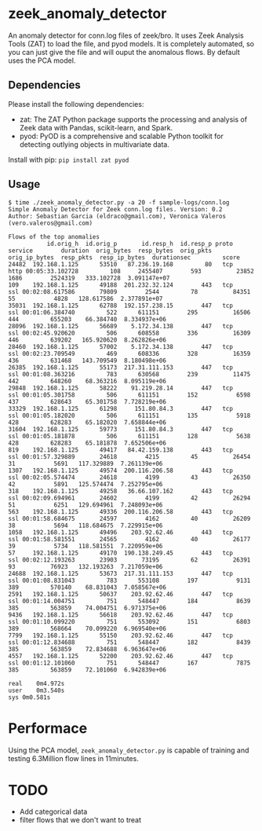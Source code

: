 # zeek_anomaly_detector

An anomaly detector for conn.log files of zeek/bro. It uses Zeek Analysis Tools (ZAT) to load the file, and pyod models. It is completely automated, so you can just give the file and will ouput the anomalous flows. By default uses the PCA model.

## Dependencies

Please install the following dependencies:
- zat: The ZAT Python package supports the processing and analysis of Zeek data with Pandas, scikit-learn, and Spark.
- pyod: PyOD is a comprehensive and scalable Python toolkit for detecting outlying objects in multivariate data. 

Install with pip: `pip install zat pyod`

## Usage
```
$ time ./zeek_anomaly_detector.py -a 20 -f sample-logs/conn.log 
Simple Anomaly Detector for Zeek conn.log files. Version: 0.2
Author: Sebastian Garcia (eldraco@gmail.com), Veronica Valeros (vero.valeros@gmail.com)

Flows of the top anomalies
           id.orig_h  id.orig_p       id.resp_h  id.resp_p proto service        duration  orig_bytes  resp_bytes  orig_pkts  orig_ip_bytes  resp_pkts  resp_ip_bytes  durationsec         score
24482  192.168.1.125      53510   87.236.19.168         80   tcp    http 00:05:33.102728         108     2455407        593          23852       1686        2524319   333.102728  3.091147e+07
109    192.168.1.125      49188  201.232.32.124        443   tcp     ssl 00:02:08.617586       79809        2544         78          84351         55           4828   128.617586  2.377891e+07
35031  192.168.1.125      62788  192.157.238.15        447   tcp     ssl 00:01:06.384740         522      611151        295          16506        444         655203    66.384740  8.334937e+06
28096  192.168.1.125      56689    5.172.34.138        447   tcp     ssl 00:02:45.920620         506      608558        336          16309        446         639202   165.920620  8.262826e+06
28460  192.168.1.125      57002    5.172.34.138        447   tcp     ssl 00:02:23.709549         469      608336        328          16359        436         631468   143.709549  8.180498e+06
26385  192.168.1.125      55173  217.31.111.153        447   tcp     ssl 00:01:08.363216         783      630568        239          11475        442         648260    68.363216  8.095119e+06
29848  192.168.1.125      58222    91.219.28.14        447   tcp     ssl 00:01:05.301758         506      611151        152           6598        437         628643    65.301758  7.728219e+06
33329  192.168.1.125      61298     151.80.84.3        447   tcp     ssl 00:01:05.182020         506      611151        135           5918        428         628283    65.182020  7.658844e+06
31604  192.168.1.125      59773     151.80.84.3        447   tcp     ssl 00:01:05.181878         506      611151        128           5638        428         628283    65.181878  7.652506e+06
819    192.168.1.125      49417   84.42.159.138        443   tcp     ssl 00:01:57.329889       24618        4215         45          26454         31           5691   117.329889  7.261139e+06
1307   192.168.1.125      49574  200.116.206.58        443   tcp     ssl 00:02:05.574474       24618        4199         43          26350         42           5891   125.574474  7.252795e+06
318    192.168.1.125      49258   36.66.107.162        443   tcp     ssl 00:02:09.694961       24602        4199         42          26294         51           6251   129.694961  7.248093e+06
563    192.168.1.125      49336  200.116.206.58        443   tcp     ssl 00:01:58.684675       24597        4162         40          26209         38           5694   118.684675  7.229915e+06
1058   192.168.1.125      49496    203.92.62.46        443   tcp     ssl 00:01:58.581551       24565        4162         40          26177         39           5734   118.581551  7.220959e+06
57     192.168.1.125      49170  190.138.249.45        443   tcp     ssl 00:02:12.193263       23903       73195         62          26391         93          76923   132.193263  7.217059e+06
24688  192.168.1.125      53673  217.31.111.153        447   tcp     ssl 00:01:08.831043         783      553108        197           9131        389         570140    68.831043  7.058567e+06
2591   192.168.1.125      50637    203.92.62.46        447   tcp     ssl 00:01:14.004751         751      548447        184           8639        385         563859    74.004751  6.971375e+06
9436   192.168.1.125      56618    203.92.62.46        447   tcp     ssl 00:01:10.099220         751      553092        151           6803        389         568664    70.099220  6.969540e+06
7799   192.168.1.125      55150    203.92.62.46        447   tcp     ssl 00:01:12.834688         751      548447        182           8439        385         563859    72.834688  6.963647e+06
4557   192.168.1.125      52200    203.92.62.46        447   tcp     ssl 00:01:12.101060         751      548447        167           7875        385         563859    72.101060  6.942839e+06

real	0m4.972s
user	0m3.540s
sys	0m0.581s
```

# Performace
Using the PCA model, ```zeek_anomaly_detector.py``` is capable of training and testing 6.3Million flow lines in 11minutes.




# TODO
- Add categorical data
- filter flows that we don't want to treat
